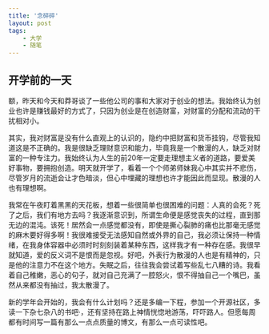 ```yaml
---
title: '念碎碎'
layout: post
tags:
    - 大学
    - 随笔
---
```


## 开学前的一天

额，昨天和今天和莽哥谈了一些他公司的事和大家对于创业的想法。我始终认为创业也许是赚钱最好的方式了，只因为创业是在创造财富，对财富的分配和流动的干扰相对小。

其实，我对财富是没有什么直观上的认识的，隐约中把财富和货币挂钩，尽管我知道这是不正确的。我是很缺乏理财意识和能力，毕竟我是一个散漫的人，缺乏对财富的一种专注力。我始终认为人生的前20年一定要走理想主义者的道路，要爱美好事物，要拥抱创造。明天就开学了，看着一个个师弟师妹我心中其实并不悲伤，尽管岁月的流逝会让才色暗淡，但心中埋藏的理想也许才能因此而显现。散漫的人也有理想啊。

我常在午夜盯着黑黑的天花板，想着一些很简单也很困难的问题：人真的会死？死了之后，我们有地方去吗？我逐渐意识到，所谓生命便是感觉丧失的过程，直到那无边的混沌。该死！居然会一点感觉都没有，即使是撕心裂肺的痛也比那毫无感觉的麻木要好得多啊！我很难接受无法感知自然或外界的自己，我必须让保持一种情绪，在我身体容器中必须时时刻刻装着某种东西，这样我才有一种存在感。我很早就知道，爱的反义词不是恨而是忽视。好吧，外表行为散漫的人也是有精神的，只是他的注意力不在这个地方。失眠之后，往往我会尝试着写些乱七八糟的诗。我看着自己稚嫩，恶心的句子，就对自己充满了一腔怒火，恨不得抽自己一个嘴巴，虽然从来都没有抽过，我太散漫了。

新的学年会开始的，我会有什么计划吗？还是多编一下程，参加一个开源社区，多读一下杂七杂八的书吧·，还有坚持在路上神情恍惚地游荡，吓吓路人。但愿每周都有时间写一篇有那么一点点质量的博文，有那么一点可读性吧。

